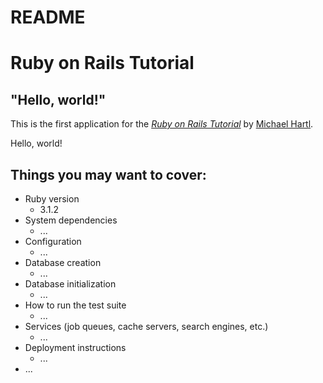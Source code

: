 # README

# Ruby on Rails Tutorial

## "Hello, world!"

This is the first application for the
[*Ruby on Rails Tutorial*](https://www.railstutorial.org/)
by [Michael Hartl](https://www.michaelhartl.com/).

Hello, world!

## Things you may want to cover:

* Ruby version
   - 3.1.2
* System dependencies
  - ...
* Configuration
    - ...
* Database creation
    - ...
* Database initialization
    - ...
* How to run the test suite
    - ...
* Services (job queues, cache servers, search engines, etc.)
    - ...
* Deployment instructions
    - ...
* ...
